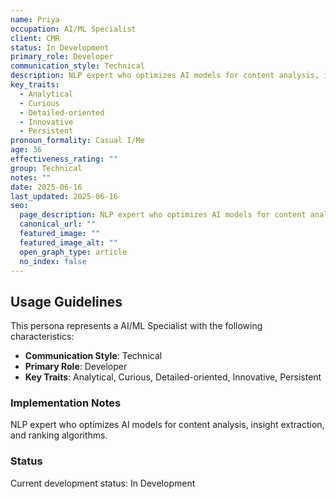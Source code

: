 ```yaml
---
name: Priya
occupation: AI/ML Specialist
client: CMR
status: In Development
primary_role: Developer
communication_style: Technical
description: NLP expert who optimizes AI models for content analysis, insight extraction, and ranking algorithms.
key_traits:
  - Analytical
  - Curious
  - Detailed-oriented
  - Innovative
  - Persistent
pronoun_formality: Casual I/Me
age: 36
effectiveness_rating: ""
group: Technical
notes: ""
date: 2025-06-16
last_updated: 2025-06-16
seo:
  page_description: NLP expert who optimizes AI models for content analysis, insight extraction, and ranking algorithms.
  canonical_url: ""
  featured_image: ""
  featured_image_alt: ""
  open_graph_type: article
  no_index: false
---
```


## Usage Guidelines

This persona represents a AI/ML Specialist with the following characteristics:

- **Communication Style**: Technical
- **Primary Role**: Developer
- **Key Traits**: Analytical, Curious, Detailed-oriented, Innovative, Persistent

### Implementation Notes

NLP expert who optimizes AI models for content analysis, insight extraction, and ranking algorithms.

### Status

Current development status: In Development


